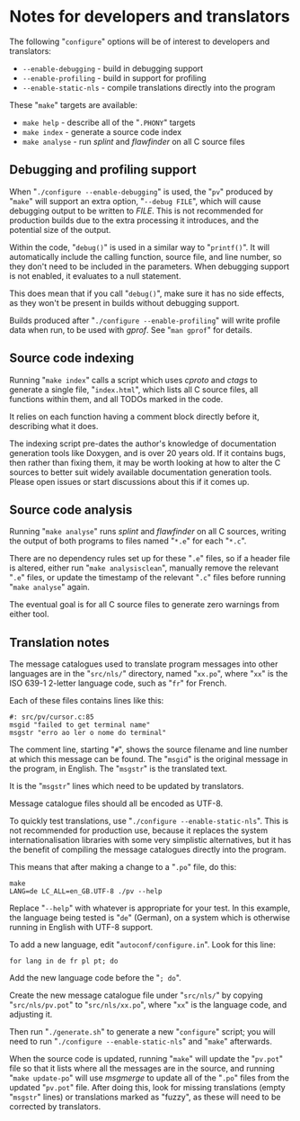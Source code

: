 Notes for developers and translators
====================================

The following "`configure`" options will be of interest to developers and
translators:

 * `--enable-debugging` - build in debugging support
 * `--enable-profiling` - build in support for profiling
 * `--enable-static-nls` - compile translations directly into the program

These "`make`" targets are available:

 * `make help` - describe all of the "`.PHONY`" targets
 * `make index` - generate a source code index
 * `make analyse` - run _splint_ and _flawfinder_ on all C source files


Debugging and profiling support
-------------------------------

When "`./configure --enable-debugging`" is used, the "`pv`" produced by
"`make`" will support an extra option, "`--debug FILE`", which will cause
debugging output to be written to *FILE*.  This is not recommended for
production builds due to the extra processing it introduces, and the
potential size of the output.

Within the code, "`debug()`" is used in a similar way to "`printf()`".  It
will automatically include the calling function, source file, and line
number, so they don't need to be included in the parameters.  When debugging
support is not enabled, it evaluates to a null statement.

This does mean that if you call "`debug()`", make sure it has no side
effects, as they won't be present in builds without debugging support.

Builds produced after "`./configure --enable-profiling`" will write profile
data when run, to be used with _gprof_.  See "`man gprof`" for details.


Source code indexing
--------------------

Running "`make index`" calls a script which uses _cproto_ and _ctags_ to
generate a single file, "`index.html`", which lists all C source files, all
functions within them, and all TODOs marked in the code.

It relies on each function having a comment block directly before it,
describing what it does.

The indexing script pre-dates the author's knowledge of documentation
generation tools like Doxygen, and is over 20 years old.  If it contains
bugs, then rather than fixing them, it may be worth looking at how to alter
the C sources to better suit widely available documentation generation
tools.  Please open issues or start discussions about this if it comes up.


Source code analysis
--------------------

Running "`make analyse`" runs _splint_ and _flawfinder_ on all C sources,
writing the output of both programs to files named "`*.e`" for each "`*.c`".

There are no dependency rules set up for these "`.e`" files, so if a header
file is altered, either run "`make analysisclean`", manually remove the
relevant "`.e`" files, or update the timestamp of the relevant "`.c`" files
before running "`make analyse`" again.

The eventual goal is for all C source files to generate zero warnings from
either tool.


Translation notes
-----------------

The message catalogues used to translate program messages into other
languages are in the "`src/nls/`" directory, named "`xx.po`", where "`xx`"
is the ISO 639-1 2-letter language code, such as "`fr`" for French.

Each of these files contains lines like this:

    #: src/pv/cursor.c:85
    msgid "failed to get terminal name"
    msgstr "erro ao ler o nome do terminal"

The comment line, starting "`#`", shows the source filename and line number
at which this message can be found.  The "`msgid`" is the original message
in the program, in English.  The "`msgstr`" is the translated text.

It is the "`msgstr`" lines which need to be updated by translators.

Message catalogue files should all be encoded as UTF-8.

To quickly test translations, use "`./configure --enable-static-nls`".  This
is not recommended for production use, because it replaces the system
internationalisation libraries with some very simplistic alternatives, but
it has the benefit of compiling the message catalogues directly into the
program.

This means that after making a change to a "`.po`" file, do this:

    make
    LANG=de LC_ALL=en_GB.UTF-8 ./pv --help

Replace "`--help`" with whatever is appropriate for your test.  In this
example, the language being tested is "`de`" (German), on a system which is
otherwise running in English with UTF-8 support.

To add a new language, edit "`autoconf/configure.in`".  Look for this line:

    for lang in de fr pl pt; do

Add the new language code before the "`; do`".

Create the new message catalogue file under "`src/nls/`" by copying
"`src/nls/pv.pot`" to "`src/nls/xx.po`", where "`xx`" is the language code,
and adjusting it.

Then run "`./generate.sh`" to generate a new "`configure`" script; you will
need to run "`./configure --enable-static-nls`" and "`make`" afterwards.

When the source code is updated, running "`make`" will update the "`pv.pot`"
file so that it lists where all the messages are in the source, and running
"`make update-po`" will use _msgmerge_ to update all of the "`.po`" files
from the updated "`pv.pot`" file.  After doing this, look for missing
translations (empty "`msgstr`" lines) or translations marked as "fuzzy", as
these will need to be corrected by translators.

